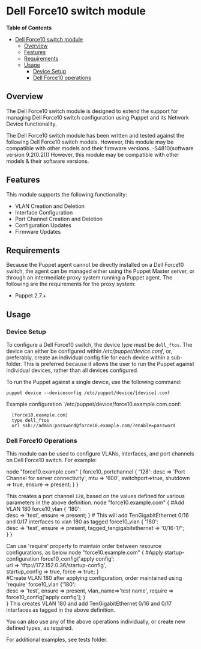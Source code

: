 # Dell Force10 switch module

**Table of Contents**

- [Dell Force10 switch module](#Dell-Force10-switch-module)
	- [Overview](#overview)
	- [Features](#features)
	- [Requirements](#requirements)
	- [Usage](#usage)
		- [Device Setup](#device-setup)
		- [Dell Force10 operations](#Dell-Force10-operations)

## Overview
The Dell Force10 switch module is designed to extend the support for managing Dell Force10 switch configuration using Puppet and its Network Device functionality.

The Dell Force10 switch module has been written and tested against the following Dell Force10 switch models. However, this module may be compatible with other models and 
their firmware versions.
-S4810(software version 9.2(0.2))) 
However, this module may be compatible with other models & their software versions.


## Features
This module supports the following functionality:

 * VLAN Creation and Deletion
 * Interface Configuration
 * Port Channel Creation and Deletion
 * Configuration Updates
 * Firmware Updates

## Requirements
Because the Puppet agent cannot be directly installed on a Dell Force10 switch, the agent can be managed either using the Puppet Master server,
or through an intermediate proxy system running a Puppet agent. The following are the requirements for the proxy system:

 * Puppet 2.7.+

## Usage

### Device Setup
To configure a Dell Force10 switch, the device *type* must be `dell_ftos`.
The device can either be configured within */etc/puppet/device.conf*, or, preferably, create an individual config file for each device within a sub-folder.
This is preferred because it allows the user to run the Puppet against individual devices, rather than all devices configured.

To run the Puppet against a single device, use the following command:

    puppet device --deviceconfig /etc/puppet/device/[device].conf

Example configuration `/etc/puppet/device/force10.example.com.conf:

      [force10.example.com]
      type dell_ftos
      url ssh://admin:password@force10.example.com/?enable=password

### Dell Force10 Operations
This module can be used to configure VLANs, interfaces, and port channels on Dell Force10 switch.
For example: 

node "force10.example.com" {
    force10_portchannel { '128':
      desc     => 'Port Channel for server connectivity',
      mtu      => '600',
	  switchport=>true,
      shutdown => true,
      ensure   => present;
    }
  }

This creates a port channel `128`, based on the values defined for various parameters in the above definition.
node "force10.example.com" {
	#Add VLAN 180
	force10_vlan {
	  '180':    	
		desc     => 'test',
		ensure => present;
	}
	# This will add TenGigabitEthernet 0/16 and 0/17 interfaces to vlan 180 as tagged
	force10_vlan {
	  '180':    	
		desc     => 'test',
		ensure => present, 
		tagged_tengigabitethernet => '0/16-17';    
	}
}

Can use 'require' property to maintain order between resource configurations, as below
node "force10.example.com" {
	#Apply startup-configuration
	force10_config{'apply config':    	
    url     => 'tftp://172.152.0.36/startup-config',    
    startup_config => true,
    force	=>	true; 
	}	
	#Create VLAN 180 after applying configuration, order maintained using 'require'
	force10_vlan {'180':    	
    desc     => 'test',
    ensure => present, 
    vlan_name=>'test name', 
    require => force10_config['apply config']; 
	}	
}
This creates VLAN 180 and add TenGigabitEthernet 0/16 and 0/17 interfaces as tagged in the above definition.

You can also use any of the above operations individually, or create new defined types, as required.

For additional examples, see tests folder.

